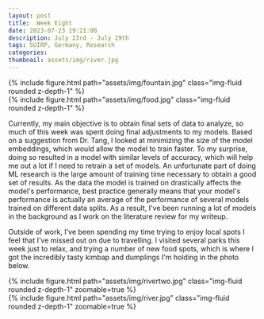 ```yaml
---
layout: post
title:  Week Eight
date: 2023-07-23 19:21:00
description: July 23rd - July 29th
tags: SUIRP, Germany, Research
categories:
thumbnail: assets/img/river.jpg
---
```



<div class="row mt-3">
    <div class="col-sm mt-3 mt-md-0">
        {% include figure.html path="assets/img/fountain.jpg" class="img-fluid rounded z-depth-1" %}
    </div>
    <div class="col-sm mt-3 mt-md-0">
        {% include figure.html path="assets/img/food.jpg" class="img-fluid rounded z-depth-1" %}
    </div>
</div>
<div class="caption">
</div>


Currently, my main objective is to obtain final sets of data to analyze, so much of this week was spent doing final adjustments to my models. Based on a suggestion from Dr. Tang, I looked at minimizing the size of the model embeddings, which would allow the model to train faster. To my surprise, doing so resulted in a model with similar levels of accuracy, which will help me out a lot if I need to retrain a set of models. An unfortunate part of doing ML research is the large amount of training time necessary to obtain a good set of results. As the data the model is trained on drastically affects the model's performance, best practice generally means that your model's performance is actually an average of the performance of several models trained on different data splits. As a result, I've been running a lot of models in the background as I work on the literature review for my writeup.

Outside of work, I've been spending my time trying to enjoy local spots I feel that I've missed out on due to travelling. I visited several parks this week just to relax, and trying a number of new food spots, which is where I got the incredibly tasty kimbap and dumplings I'm holding in the photo below.

<div class="row mt-3">
    <div class="col-sm mt-3 mt-md-0">
        {% include figure.html path="assets/img/rivertwo.jpg" class="img-fluid rounded z-depth-1" zoomable=true %}
    </div>
    <div class="col-sm mt-3 mt-md-0">
        {% include figure.html path="assets/img/river.jpg" class="img-fluid rounded z-depth-1" zoomable=true %}
    </div>
</div>
